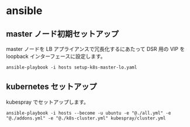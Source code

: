 # ansible

## master ノード初期セットアップ

master ノードを LB アプライアンスで冗長化するにあたって DSR 用の VIP を loopback インターフェースに設定します。

```
ansible-playbook -i hosts setup-k8s-master-lo.yaml
```

## kubernetes セットアップ

kubespray でセットアップします。

```
ansible-playbook -i hosts --become -u ubuntu -e "@./all.yml" -e "@./addons.yml" -e "@./k8s-cluster.yml" kubespray/cluster.yml
```
